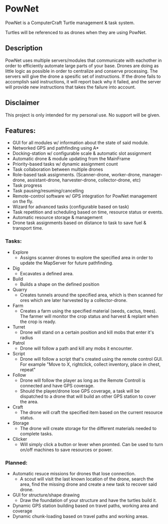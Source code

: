 # PowNet
PowNet is a ComputerCraft Turtle management & task system.

Turtles will be referenced to as drones when they are using PowNet.

## Description 
PowNet uses multiple servers/modules that communicate with eachother in order to efficiently automate large parts of your base. 
Drones are doing as little logic as possible in order to centralize and conserve processing. The servers will give the drone a spesific set of instructions. If the drone fails to accomplish said instructions, it will report back why it failed, and the server will provide new instructions that takes the failure into account. 


## Disclaimer
This project is only intended for my personal use. No support will be given.

## Features:
- GUI for all modules w/ information about the state of said module.
- Networked GPS and pathfinding using A*
- Docking-station w/ configurable scale & automatic slot assignment
- Automatic drone & module updating from the MainFrame
- Priority-based tasks w/ dynamic assignment count
- Task collaboration between multiple drones
- Role-based task assignments. (Scanner-drone, worker-drone, manager-drone, assistant-drone, harvester-drone, collector-drone, etc)
- Task progress
- Task pausing/resuming/cancelling
- Remote-control software w/ GPS integration for PowNet management on the fly.
- Wizard for advanced tasks (configurable based on task)
- Task repetition and scheduling based on time, resource status or events.
- Automatic resource storage & management
- Drone task assignments based on distance to task to save fuel & transport time.

### Tasks:
- Explore
    * Assigns scanner drones to explore the specified area in order to update the MapServer for future pathfinding.
- Dig
    * Excavates a defined area. 
- Build
    * Builds a shape on the defined position
- Quarry
    * Creates tunnels around the specified area, which is then scanned for ores which are later harvested by a collector-drone.
- Farm
    * Creates a farm using the specified material (seeds, cactus, trees). The farmer will monitor the crop status and harvest & replant when the crop is ready.
- Turret
    * Drone will stand on a certain position and kill mobs that enter it's radius
- Patrol
    * Drone will follow a path and kill any mobs it encounter.
- Script
    * Drone will follow a script that's created using the remote control GUI. For example "Move to X, rightclick, collect inventory, place in chest, repeat"
- Follow
    * Drone will follow the player as long as the Remote Controll is connected and have GPS coverage.
    * Should the player/drone lose GPS coverage, a task will be dispatched to a drone that will build an other GPS station to cover the area.
- Craft
    * The drone will craft the specified item based on the current resource status. 
- Storage
    * The drone will create storage for the different materials needed to complete tasks.
- Clicker
    * Will simply click a button or lever when promted. Can be used to turn on/off machines to save resources or power. 
    
### Planned:
- Automatic resuce missions for drones that lose connection.
   * A scout will visit the last known location of the drone, search the area, find the missing drone and create a new task to recover said drone.
- GUI for structure/shape drawing 
   * Draw the foundation of your structure and have the turtles build it.
- Dynamic GPS station building based on travel paths, working area and coverage
- Dynamic chunk-loading based on travel paths and working areas.
